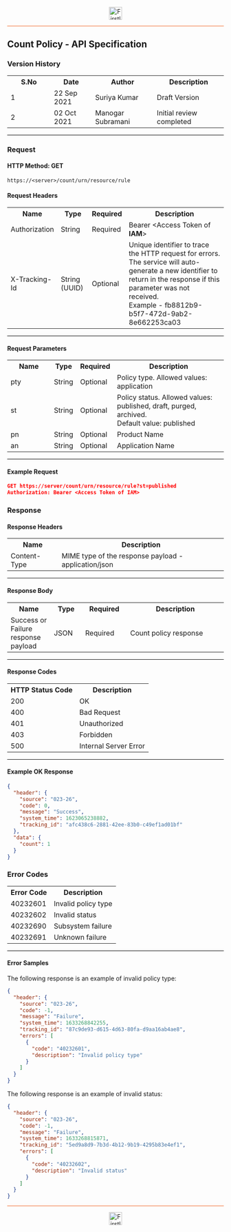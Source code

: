 <p align="center"><img src="https://cdn.shortpixel.ai/spai/w_378+q_lossy+ret_img+to_webp/https://firstlight.ai/wp-content/uploads/2021/03/300ppi-logotype-transparent.png" alt="Firstlight" height="30"/></p>

<hr style="height:1px;border-width:0;background-color:#f26524">

## Count Policy - API Specification

### Version History

<table width='100%'>
  <tr>
    <th width='20%'>S.No</th>
    <th>Date</th>
    <th>Author</th>
    <th>Description</th>
  </tr>
  <tr>
    <td>1</td>
    <td>22 Sep 2021</td>
    <td>Suriya Kumar</td>
    <td>Draft Version</td>
  </tr>
  <tr>
    <td>2</td>
    <td>02 Oct 2021</td>
    <td>Manogar Subramani</td>
    <td>Initial review completed</td>
  </tr>
</table>

<hr style="height:1px;border-width:0;background-color:black">

### Request

#### HTTP Method: GET

```
https://<server>/count/urn/resource/rule
```
#### Request Headers

<table width='100%'>
  <tr>
    <th width='20%'>Name</th>
    <th>Type</th>
    <th>Required</th>
    <th>Description</th>
  </tr>
  <tr>
    <td>Authorization</td>
    <td>String</td>
    <td>Required</td>
    <td>Bearer &lt;Access Token of <b>IAM</b>&gt;</td>
  </tr>
  <tr>
    <td>X-Tracking-Id</td>
    <td>String (UUID)</td>
    <td>Optional</td>
    <td>Unique identifier to trace the HTTP request for errors. The service will auto-generate a new identifier to return in the response if this parameter was not received.<br/>Example - fb8812b9-b5f7-472d-9ab2-8e662253ca03</td>
  </tr>
</table>

<hr style="height:1px;border-width:0;background-color:black">

#### Request Parameters

<table width='100%'>
  <tr>
    <th width='20%'>Name</th>
    <th>Type</th>
    <th>Required</th>
    <th>Description</th>
  </tr>
  <tr>
    <td>pty</td>
    <td>String</td>
    <td>Optional</td>
    <td>Policy type. Allowed values: application</td>
  </tr>
  <tr>
    <td>st</td>
    <td>String</td>
    <td>Optional</td>
    <td>Policy status. Allowed values: published, draft, purged, archived.
        <br/>Default value: published</td>
  </tr>
  <tr>
    <td>pn</td>
    <td>String</td>
    <td>Optional</td>
    <td>Product Name</td>
  </tr>
  <tr>
    <td>an</td>
    <td>String</td>
    <td>Optional</td>
    <td>Application Name</td>
  </tr>
</table>

<hr style="height:1px;border-width:0;background-color:black">

<div class="page"/>

#### Example Request

```json
GET https://server/count/urn/resource/rule?st=published
Authorization: Bearer <Access Token of IAM>
```
### Response

#### Response Headers

<table width="100%">
  <tr>
    <th>Name</th>
    <th>Description</th>
  </tr>
  <tr>
    <td>Content-Type</td>
    <td>MIME type of the response payload - application/json</td>
  </tr>
</table>

<hr style="height:1px;border-width:0;background-color:black">

#### Response Body

<table width="100%">
  <tr>
    <th width='20%'>Name</th>
    <th>Type</th>
    <th>Required</th>
    <th>Description</th>
  </tr>
 <tr>
    <td>Success or Failure response payload</td>
    <td>JSON</td>
    <td>Required</td>
    <td>Count policy response</td>
  </tr>
</table>

<hr style="height:1px;border-width:0;background-color:black">

#### Response Codes

<table width="100%">
  <tr>
    <th>HTTP Status Code</th>
    <th>Description</th>
  </tr>
  <tr>
    <td>200</td>
    <td>OK</td>
  </tr>
  <tr>
    <td>400</td>
    <td>Bad Request</td>
  </tr>
  <tr>
    <td>401</td>
    <td>Unauthorized</td>
  </tr>
  <tr>
    <td>403</td>
    <td>Forbidden</td>
  </tr>
  <tr>
    <td>500</td>
    <td>Internal Server Error</td>
  </tr>
</table>

<hr style="height:1px;border-width:0;background-color:black">

<div class="page"/>

#### Example OK Response

```` json
{
  "header": {
    "source": "023-26",
    "code": 0,
    "message": "Success",
    "system_time": 1623065238882,
    "tracking_id": "afc438c6-2881-42ee-83b0-c49ef1ad01bf"
  },
  "data": {
    "count": 1
  }
}
````

### Error Codes

<table width="100%">
  <tr>
    <th>Error Code</th>
    <th>Description</th>
  </tr>
  <tr>
    <td>40232601</td>
    <td>Invalid policy type</td>
  </tr>
  <tr>
    <td>40232602</td>
    <td>Invalid status</td>
  </tr>
  <tr>
    <td>40232690</td>
    <td>Subsystem failure</td>
  </tr>
  <tr>
    <td>40232691</td>
    <td>Unknown failure</td>
  </tr>
</table>

<hr style="height:1px;border-width:0;background-color:black">

#### Error Samples
The following response is an example of invalid policy type:

```` json
{
  "header": {
    "source": "023-26",
    "code": -1,
    "message": "Failure",
    "system_time": 1633268842255,
    "tracking_id": "87c9de93-d615-4d63-80fa-d9aa16ab4ae8",
    "errors": [
      {
        "code": "40232601",
        "description": "Invalid policy type"
      }
    ]
  }
}
````

The following response is an example of invalid status:

```` json
{
  "header": {
    "source": "023-26",
    "code": -1,
    "message": "Failure",
    "system_time": 1633268815871,
    "tracking_id": "5ed9a8d9-7b3d-4b12-9b19-4295b83e4ef1",
    "errors": [
      {
        "code": "40232602",
        "description": "Invalid status"
      }
    ]
  }
}
````
<hr style="height:1px;border-width:0;background-color:#f26524">

<p align="center"><img src="https://cdn.shortpixel.ai/spai/w_378+q_lossy+ret_img+to_webp/https://firstlight.ai/wp-content/uploads/2021/03/300ppi-logotype-transparent.png" alt="Firstlight" height="30"/></p>
